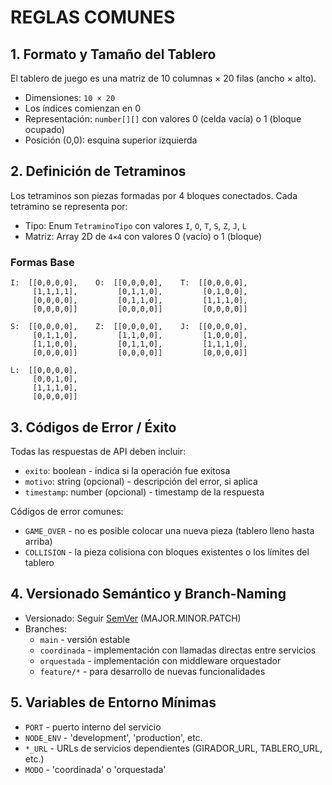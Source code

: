 # REGLAS COMUNES

## 1. Formato y Tamaño del Tablero

El tablero de juego es una matriz de 10 columnas × 20 filas (ancho × alto).

- Dimensiones: `10 × 20`
- Los índices comienzan en 0
- Representación: `number[][]` con valores 0 (celda vacía) o 1 (bloque ocupado)
- Posición (0,0): esquina superior izquierda

## 2. Definición de Tetraminos

Los tetraminos son piezas formadas por 4 bloques conectados. Cada tetramino se representa por:

- Tipo: Enum `TetraminoTipo` con valores `I`, `O`, `T`, `S`, `Z`, `J`, `L`
- Matriz: Array 2D de `4×4` con valores 0 (vacío) o 1 (bloque)

### Formas Base

```
I:  [[0,0,0,0],    O:  [[0,0,0,0],    T:  [[0,0,0,0],
     [1,1,1,1],         [0,1,1,0],         [0,1,0,0],
     [0,0,0,0],         [0,1,1,0],         [1,1,1,0],
     [0,0,0,0]]         [0,0,0,0]]         [0,0,0,0]]

S:  [[0,0,0,0],    Z:  [[0,0,0,0],    J:  [[0,0,0,0],
     [0,1,1,0],         [1,1,0,0],         [1,0,0,0],
     [1,1,0,0],         [0,1,1,0],         [1,1,1,0],
     [0,0,0,0]]         [0,0,0,0]]         [0,0,0,0]]

L:  [[0,0,0,0],
     [0,0,1,0],
     [1,1,1,0],
     [0,0,0,0]]
```

## 3. Códigos de Error / Éxito

Todas las respuestas de API deben incluir:

- `exito`: boolean - indica si la operación fue exitosa
- `motivo`: string (opcional) - descripción del error, si aplica
- `timestamp`: number (opcional) - timestamp de la respuesta

Códigos de error comunes:

- `GAME_OVER` - no es posible colocar una nueva pieza (tablero lleno hasta arriba)
- `COLLISION` - la pieza colisiona con bloques existentes o los límites del tablero

## 4. Versionado Semántico y Branch-Naming

- Versionado: Seguir [SemVer](https://semver.org/) (MAJOR.MINOR.PATCH)
- Branches:
  - `main` - versión estable
  - `coordinada` - implementación con llamadas directas entre servicios
  - `orquestada` - implementación con middleware orquestador
  - `feature/*` - para desarrollo de nuevas funcionalidades

## 5. Variables de Entorno Mínimas

- `PORT` - puerto interno del servicio
- `NODE_ENV` - 'development', 'production', etc.
- `*_URL` - URLs de servicios dependientes (GIRADOR_URL, TABLERO_URL, etc.)
- `MODO` - 'coordinada' o 'orquestada'
